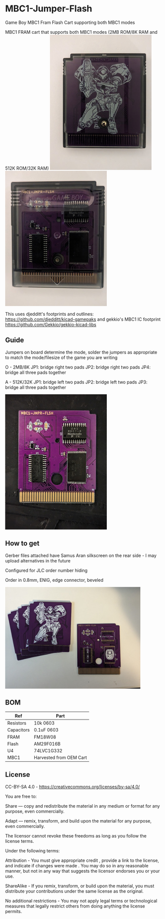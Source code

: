 # MBC1-Jumper-Flash
Game Boy MBC1 Fram Flash Cart supporting both MBC1 modes

MBC1 FRAM cart that supports both MBC1 modes (2MB ROM/8K RAM and 512K ROM/32K RAM)
<img src="mbc1_jumper_back.jpg" width=327 height=435 ><img src="mbc1_jumper_front.jpg" width=327 height=435>

This uses djedditt's footprints and outlines: https://github.com/djedditt/kicad-gamepaks and gekkio's MBC1 IC footprint https://github.com/Gekkio/gekkio-kicad-libs

## Guide
Jumpers on board determine the mode, solder the jumpers as appropriate to match the mode/filesize of the game you are writing

O - 2MB/8K
JP1: bridge right two pads
JP2: bridge right two pads
JP4: bridge all three pads together

A - 512K/32K
JP1: bridge left two pads
JP2: bridge left two pads
JP3: bridge all three pads together

<img src="mbc1_jumper_populated.jpg" width=327 height=435>

## How to get
Gerber files attached have Samus Aran silkscreen on the rear side - I may upload alternatives in the future

Configured for JLC order number hiding

Order in 0.8mm, ENIG, edge connector, beveled

<img src="mbc1_jumper_boards.jpg" width=435 height=327>

## BOM
| Ref | Part |
| ------------- | ------------- |
| Resistors  | 10k 0603  |
| Capacitors  | 0.1uF 0603  |
| FRAM | FM18W08 |
| Flash | AM29F016B |
| U4 | 74LVC1G332 |
| MBC1 | Harvested from OEM Cart |


## License
CC-BY-SA 4.0 - https://creativecommons.org/licenses/by-sa/4.0/

You are free to:

Share — copy and redistribute the material in any medium or format for any purpose, even commercially.

Adapt — remix, transform, and build upon the material for any purpose, even commercially.

The licensor cannot revoke these freedoms as long as you follow the license terms.

Under the following terms:

Attribution - You must give appropriate credit , provide a link to the license, and indicate if changes were made . You may do so in any reasonable manner, but not in any way that suggests the licensor endorses you or your use.

ShareAlike - If you remix, transform, or build upon the material, you must distribute your contributions under the same license as the original.

No additional restrictions - You may not apply legal terms or technological measures that legally restrict others from doing anything the license permits.

